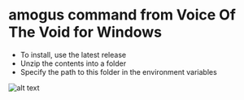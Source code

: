 # amogus command from Voice Of The Void for Windows

- To install, use the latest release
- Unzip the contents into a folder
- Specify the path to this folder in the environment variables

![alt text](https://github.com/BugSunFish/amogus/blob/main/amogus.jpg)
